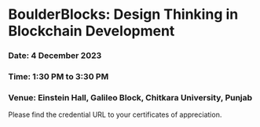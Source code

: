 # BoulderBlocks: Design Thinking in Blockchain Development

### Date: 4 December 2023
### Time: 1:30 PM to 3:30 PM
### Venue: Einstein Hall, Galileo Block, Chitkara University, Punjab

Please find the credential URL to your certificates of appreciation.
